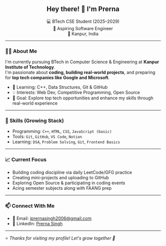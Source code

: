 <h2 align="center">Hey there! 👋 I'm Prerna</h2>

<p align="center">
  💻 BTech CSE Student (2025–2029)<br>
  🚀 Aspiring Software Engineer<br>
  📍 Kanpur, India
</p>

---

### 👩‍🎓 About Me

I'm currently pursuing BTech in Computer Science & Engineering at **Kanpur Institute of Technology**.  
I'm passionate about **coding, building real-world projects**, and preparing for **top tech companies like Google and Microsoft**.

- 🌱 Learning: C++, Data Structures, Git & GitHub
- 💡 Interests: Web Dev, Competitive Programming, Open Source
- 🏁 Goal: Explore top tech opportunities and enhance my skills through real-world experience
---

### 🧠 Skills (Growing Stack)

- Programming: `C++`, `HTML`, `CSS`, `JavaScript (basic)`
- Tools: `Git`, `GitHub`, `VS Code`, `Notion`
- Learning: `DSA`, `Problem Solving`, `Git`, `Frontend Basics`

---

### 📈 Current Focus

- Building coding discipline via daily LeetCode/GFG practice  
- Creating mini-projects and uploading to GitHub  
- Exploring Open Source & participating in coding events  
- Acing semester subjects along with FAANG prep  

---

### 📫 Connect With Me

- 📧 Email: iprernasingh2006@gmail.com  
- 💼 LinkedIn: [Prerna Singh](https://www.linkedin.com/in/prerna-singh-a82288373)  
---

⭐ *Thanks for visiting my profile! Let's grow together 🌱*
